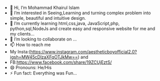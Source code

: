 - 👋 Hi, I’m Mohammad Khairul Islam
- 👀 I’m interested in Seeing,Learning and turning complex problem into simple, beautiful and intuitive design.
- 🌱 I’m currently learning html,css,java, JavaScript,php, python,sql,NodeJs and create easy and responsive website for me and my clients...
- 💞️ I’m looking to collaborate on ...
- 📫 How to reach me
- My Insta:(https://www.instagram.com/aestheticboyofficial2.0?igsh=MW45cDlzaXFqOTJkMw==) and
- FB:https://www.facebook.com/share/19ZCUjEztS/
- 😄 Pronouns: He/His
- ⚡ Fun fact: Everything was Fun...

<!---
AestheticBoyOfficial/AestheticBoyOfficial is a ✨ special ✨ repository because its `README.md` (this file) appears on your GitHub profile.
You can click the Preview link to take a look at your changes.
--->
